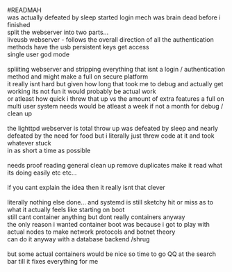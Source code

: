 #READMAH
<br>
was actually defeated by sleep started login mech was brain dead before i finished<br>
split the webserver into two parts...<br>
liveusb webserver - follows the overall direction of all the authentication methods have the usb persistent keys get access<br>
single user god mode<br>
<br>
spliiting webserver and stripping everything that isnt a login / authentication method and might make a full on secure platform<br>
it really isnt hard but given how long that took me to debug and actually get working its not fun it would probably be actual work<br>
or atleast how quick i threw that up vs the amount of extra features a full on multi user system needs would be atleast a week if not a month for debug / clean up<br>
<br>
the lighttpd webserver is total throw up was defeated by sleep and nearly defeated by the need for food but i literally just threw code at it and took whatever stuck<br>
in as short a time as possible<br>
<br>
needs proof reading general clean up remove duplicates make it read what its doing easily etc etc...<br>
<br>
if you cant explain the idea then it really isnt that clever<br>
<br>
literally nothing else done... and systemd is still sketchy hit or miss as to what it actually feels like starting on boot<br>
still cant container anything but dont really containers anyway<br>
the only reason i wanted container boot was because i got to play with actual nodes to make network protocols and botnet theory<br>
can do it anyway with a database backend /shrug<br>
<br>
but some actual containers would be nice so time to go QQ at the search bar till it fixes everything for me<br>

